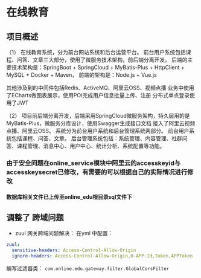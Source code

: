 # 在线教育
## 项目概述
（1）
在线教育系统，分为前台网站系统和后台运营平台。
前台用户系统包括课程、问答、文章三大部分，使用了微服务技术架构，前后端分离开发。
后端的主要技术架构是：SpringBoot + SpringCloud + MyBatis-Plus + HttpClient + MySQL +  Docker + Maven，
前端的架构是：Node.js + Vue.js 

其他涉及到的中间件包括Redis、ActiveMQ、阿里云OSS、视频点播
业务中使用了ECharts做图表展示，使用POI完成用户信息批量上传、注册
分布式单点登录使用了JWT

（2）
项目前后端分离开发，后端采用SpringCloud微服务架构，持久层用的是MyBatis-Plus，微服务分库设计，使用Swagger生成接口文档
接入了阿里云视频点播、阿里云OSS。
系统分为前台用户系统和后台管理系统两部分。
前台用户系统包括课程、问答、文章。
后台管理系统包括：系统管理、内容管理、社群问答、课程管理、消息中心、用户中心、统计分析、系统配置等功能。

### 由于安全问题在online_service模块中阿里云的accesskeyid与accesskeysecret已修改，有需要的可以根据自己的实际情况进行修改
#### 数据库相关文件已上传至online_edu根目录sql文件下


## 调整了 跨域问题
- zuul 网关跨域问题解决：
在yml 中配置：
```yaml
zuul:
  sensitive-headers: Access-Control-Allow-Origin
  ignore-headers: Access-Control-Allow-Origin,H-APP-Id,Token,APPToken
```
编写过滤器类： `com.online.edu.gateway.filter.GlobalCorsFilter`
